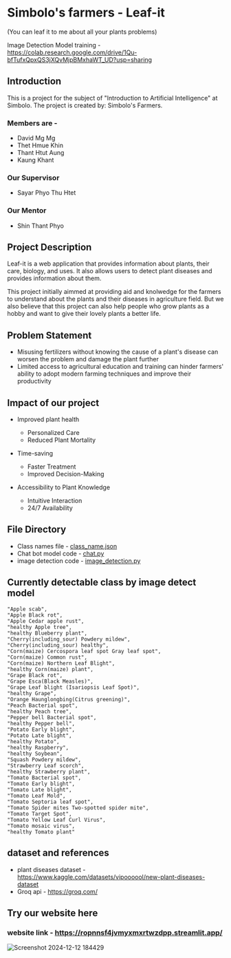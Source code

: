 # Simbolo's farmers - Leaf-it

(You can leaf it to me about all your plants problems)

Image Detection Model training - <https://colab.research.google.com/drive/1Qu-bfTufxQpxQS3jXQvMjpBMxhaWT_UD?usp=sharing>

## Introduction

This is a project for the subject of "Introduction to Artificial Intelligence" at Simbolo. The project is created by: Simbolo's Farmers.

### Members are -

- David Mg Mg
- Thet Hmue Khin
- Thant Htut Aung
- Kaung Khant

### Our Supervisor 

- Sayar Phyo Thu Htet

### Our Mentor

- Shin Thant Phyo

## Project Description

Leaf-it is a web application that provides information about plants, their care, biology, and uses. It also allows users to detect plant diseases and provides information about them.

This project initially aimmed at providing aid and knolwedge for the farmers to understand about the plants and their diseases in agriculture field. But we also believe that this project can also help people who grow plants as a hobby and want to give their lovely plants a better life.

## Problem Statement

- Misusing fertilizers without knowing the cause of a plant's disease can worsen the problem and damage the plant further
- Limited access to agricultural education and training can hinder farmers' ability to adopt modern farming techniques and improve their productivity

## Impact of our project
- Improved plant health
  - Personalized Care
  - Reduced Plant Mortality


- Time-saving
  - Faster Treatment
  - Improved Decision-Making


- Accessibility to Plant Knowledge
   - Intuitive Interaction
   - 24/7 Availability


## File Directory

- Class names file - [class_name.json](class_names.json)
- Chat bot model code - [chat.py](chat.py)
- image detection code - [image_detection.py](image_detection.py)

## Currently detectable class by image detect model

    "Apple scab",
    "Apple Black rot",
    "Apple Cedar apple rust",
    "healthy Apple tree",
    "healthy Blueberry plant",
    "Cherry(including_sour) Powdery mildew",
    "Cherry(including_sour) healthy",
    "Corn(maize) Cercospora leaf spot Gray leaf spot",
    "Corn(maize) Common rust",
    "Corn(maize) Northern Leaf Blight",
    "healthy Corn(maize) plant",
    "Grape Black rot",
    "Grape Esca(Black Measles)",
    "Grape Leaf blight (Isariopsis Leaf Spot)",
    "healthy Grape",
    "Orange Haunglongbing(Citrus greening)",
    "Peach Bacterial spot",
    "healthy Peach tree",
    "Pepper bell Bacterial spot",
    "healthy Pepper bell",
    "Potato Early blight",
    "Potato Late blight",
    "healthy Potato",
    "healthy Raspberry",
    "healthy Soybean",
    "Squash Powdery mildew",
    "Strawberry Leaf scorch",
    "healthy Strawberry plant",
    "Tomato Bacterial spot",
    "Tomato Early blight",
    "Tomato Late blight",
    "Tomato Leaf Mold",
    "Tomato Septoria leaf spot",
    "Tomato Spider mites Two-spotted spider mite",
    "Tomato Target Spot",
    "Tomato Yellow Leaf Curl Virus",
    "Tomato mosaic virus",
    "healthy Tomato plant"

## dataset and references

- plant diseases dataset - <https://www.kaggle.com/datasets/vipoooool/new-plant-diseases-dataset>
- Groq api - <https://groq.com/>


## Try our website here

### website link - <https://ropnnsf4jvmyxmxrtwzdpp.streamlit.app/>

![Screenshot 2024-12-12 184429](https://github.com/user-attachments/assets/1ecbc581-6404-4673-8147-0c2f46400117)

